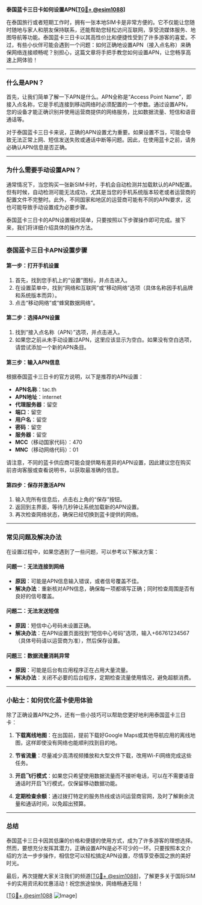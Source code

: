 **泰国蓝卡三日卡如何设置APN[[TG💪+ @esim1088](https://t.me/s/esim1088)]**

在泰国旅行或者短期工作时，拥有一张本地SIM卡是非常方便的。它不仅能让您随时随地与家人和朋友保持联系，还能帮助您轻松访问互联网，享受流媒体服务、地图导航等功能。泰国蓝卡三日卡以其高性价比和便捷性受到了许多游客的喜爱。不过，有些小伙伴可能会遇到一个问题：如何正确地设置APN（接入点名称）来确保网络连接顺畅呢？别担心，这篇文章将手把手教您如何设置APN，让您畅享高速上网体验！

---

### **什么是APN？**

首先，让我们简单了解一下APN是什么。APN全称是“Access Point Name”，即接入点名称，它是手机连接到移动网络时必须配置的一个参数。通过设置APN，您的设备才能正确识别并使用运营商提供的网络服务，比如数据流量、短信和语音通话等。

对于泰国蓝卡三日卡来说，正确的APN设置尤为重要。如果设置不当，可能会导致无法正常上网、短信发送失败或通话中断等问题。因此，在使用蓝卡之前，请务必确认APN信息是否正确。

---

### **为什么需要手动设置APN？**

通常情况下，当您购买一张新SIM卡时，手机会自动检测并加载默认的APN配置。但有时候，自动检测可能无法成功，尤其是当您的手机系统版本较老或者运营商的配置文件不完整时。此外，不同国家和地区的运营商可能有不同的APN要求，这也可能导致手动设置成为必要步骤。

泰国蓝卡三日卡的APN设置相对简单，只要按照以下步骤操作即可完成。接下来，我们将详细介绍具体的操作方法。

---

### **泰国蓝卡三日卡APN设置步骤**

#### **第一步：打开手机设置**
1. 首先，找到您手机上的“设置”图标，并点击进入。
2. 在设置菜单中，找到“网络和互联网”或“移动网络”选项（具体名称因手机品牌和系统版本而异）。
3. 点击“移动网络”或“蜂窝数据网络”。

#### **第二步：选择APN设置**
1. 找到“接入点名称（APN）”选项，并点击进入。
2. 如果您之前从未手动设置过APN，这里应该显示为空白。如果没有空白选项，请尝试添加一个新的APN条目。

#### **第三步：输入APN信息**
根据泰国蓝卡三日卡的官方说明，以下是推荐的APN设置：
- **APN名称**：tac.th
- **APN地址**：internet
- **代理服务器**：留空
- **端口**：留空
- **用户名**：留空
- **密码**：留空
- **服务器**：留空
- **MCC**（移动国家代码）：470
- **MNC**（移动网络代码）：01

请注意，不同的蓝卡供应商可能会提供略有差异的APN设置，因此建议您在购买前咨询客服或查看说明书，以获取最准确的信息。

#### **第四步：保存并激活APN**
1. 输入完所有信息后，点击右上角的“保存”按钮。
2. 返回到主界面，等待几秒钟让系统加载新的APN设置。
3. 再次检查网络状态，确保已经切换到蓝卡提供的网络。

---

### **常见问题及解决办法**

在设置过程中，如果您遇到了一些问题，可以参考以下解决方案：

#### **问题一：无法连接到网络**
- **原因**：可能是APN信息输入错误，或者信号覆盖不佳。
- **解决办法**：重新核对APN信息，确保每一项都填写正确；同时检查周围是否有良好的信号覆盖。

#### **问题二：无法发送短信**
- **原因**：短信中心号码未设置正确。
- **解决办法**：在APN设置页面找到“短信中心号码”选项，输入+66761234567（具体号码请以运营商为准），然后保存设置。

#### **问题三：数据流量消耗异常**
- **原因**：可能是后台有应用程序正在占用大量流量。
- **解决办法**：关闭不必要的后台程序，定期检查流量使用情况，避免超额消费。

---

### **小贴士：如何优化蓝卡使用体验**

除了正确设置APN之外，还有一些小技巧可以帮助您更好地利用泰国蓝卡三日卡：

1. **下载离线地图**：在出国前，提前下载好Google Maps或其他导航应用的离线地图，这样即使没有网络也能顺利找到目的地。
   
2. **节省流量**：尽量减少高清视频播放和大型文件下载，改用Wi-Fi网络完成这些任务。

3. **开启飞行模式**：如果您只希望使用数据流量而不接听电话，可以在不需要语音通话时开启飞行模式，仅保留移动数据功能。

4. **定期检查余额**：通过拨打特定的服务热线或访问运营商官网，及时了解剩余流量和通话时间，以免超出预算。

---

### **总结**

泰国蓝卡三日卡因其低廉的价格和便捷的使用方式，成为了许多游客的理想选择。然而，要想充分发挥其潜力，正确设置APN是必不可少的一环。只要按照本文介绍的方法一步步操作，相信您可以轻松搞定APN设置，尽情享受泰国之旅的美好时光。

最后，再次提醒大家关注我们的频道[[TG💪+ @esim1088](https://t.me/s/esim1088)]，了解更多关于国际SIM卡的实用资讯和优惠活动！祝您旅途愉快，网络畅通无阻！

[[TG💪+ @esim1088](https://t.me/s/esim1088) ![Image](https://i.postimg.cc/4NQfJmqS/Snipaste-2025-05-13-00-14-12.png)]
